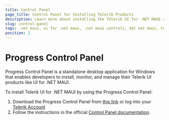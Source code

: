 ```yaml
---
title: Control Panel
page_title: Control Panel for Installing Telerik Products
description: Learn more about installing the Telerik UI for .NET MAUI controls by using the Progress Control Panel.
slug: control-panel
tags: .net maui, ui for .net maui, .net maui controls, dot net maui, telerik .net maui
position: 2
---
```


# Progress Control Panel

Progress Control Panel is a standalone desktop application for Windows that enables developers to install, monitor, and manage their Telerik UI products like UI for .NET MAUI.

To install Telerik UI for .NET MAUI by using the Progress Control Panel:

1. Download the Progress Control Panel from <a href="https://www.telerik.com/try/control-panel" target="_blank">this link</a>  or log into your <a href="https://www.telerik.com/account/" target="_blank">Telerik Account</a>
2. Follow the instructions in the official <a href="https://docs.telerik.com/controlpanel/introduction" target="_blank">Control Panel documentation</a>.